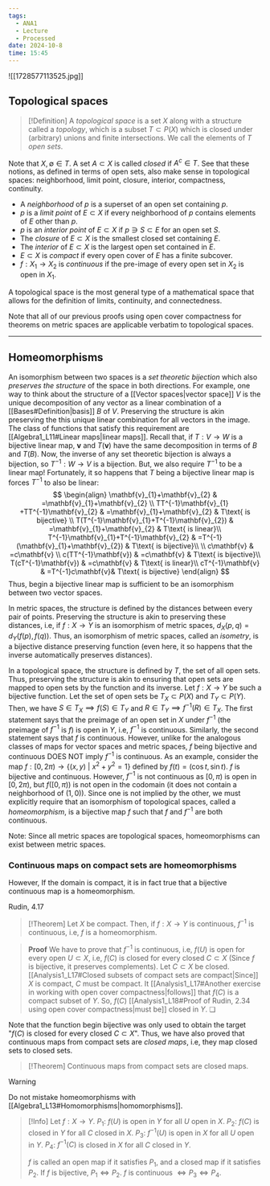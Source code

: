 ```yaml
---
tags:
  - ANA1
  - Lecture
  - Processed
date: 2024-10-8
time: 15:45
---
```

![[1728577113525.jpg]]
## Topological spaces

>[!Definition]
>A *topological space* is a set $X$ along with a structure called a *topology*, which is a subset $T \subset P(X)$ which is closed under (arbitrary) unions and finite intersections. We call the elements of $T$ *open sets*. 

Note that $X, \emptyset\in T$. A set $A\subset X$ is called *closed* if $A^{c}\in T$. See that these notions, as defined in terms of open sets, also make sense in topological spaces: neighborhood, limit point, closure, interior, compactness, continuity.

- A *neighborhood* of $p$ is a superset of an open set containing $p$.
- $p$ is a *limit point* of $E\subset X$ if every neighborhood of $p$ contains elements of $E$ other than $p$.
- $p$ is an *interior point* of $E \subset X$ if $p\ni S\subset E$ for an open set $S$.
- The *closure* of $E\subset X$ is the smallest closed set containing $E$.
- The *interior* of $E\subset X$ is the largest open set contained in $E$.
- $E \subset X$ is *compact* if every open cover of $E$ has a finite subcover.
- $f:X_{1}\to X_{2}$ is *continuous* if the pre-image of every open set in $X_{2}$ is open in $X_{1}$. 

A topological space is the most general type of a mathematical space that allows for the definition of limits, continuity, and connectedness.

Note that all of our previous proofs using open cover compactness for theorems on metric spaces are applicable verbatim to topological spaces.

---
## Homeomorphisms

An isomorphism between two spaces is a *set theoretic bijection* which also *preserves the structure* of the space in both directions. For example, one way to think about the structure of a [[Vector spaces|vector space]] $V$ is the unique decomposition of any vector as a linear combination of a [[Bases#Definition|basis]] $B$ of $V$. Preserving the structure is akin preserving the this unique linear combination for all vectors in the image. The class of functions that satisfy this requirement are [[Algebra1_L11#Linear maps|linear maps]]. Recall that, if $T:V\to W$ is a bijective linear map,  $\mathbf{v}$ and $T(\mathbf{v})$ have the same decomposition in terms of $B$ and $T(B)$. Now, the inverse of any set theoretic bijection is always a bijection, so $T^{-1}:W\to V$ is a bijection. But, we also require $T^{-1}$ to be a linear map! Fortunately, it so happens that $T$ being a bijective linear map is forces $T^{-1}$ to also be linear:
$$
\begin{align}
\mathbf{v}_{1}+\mathbf{v}_{2}  & =\mathbf{v}_{1}+\mathbf{v}_{2} \\
TT^{-1}\mathbf{v}_{1} +TT^{-1}\mathbf{v}_{2} & =\mathbf{v}_{1}+\mathbf{v}_{2} & T\text{ is bijective} \\
T(T^{-1}\mathbf{v}_{1}+T^{-1}\mathbf{v}_{2}) & =\mathbf{v}_{1}+\mathbf{v}_{2} & T\text{ is linear}\\ 
T^{-1}\mathbf{v}_{1}+T^{-1}\mathbf{v}_{2} & =T^{-1}(\mathbf{v}_{1}+\mathbf{v}_{2}) & T\text{ is bijective}\\ \\
c\mathbf{v} & =c\mathbf{v} \\
c(TT^{-1}\mathbf{v}) & =c\mathbf{v} & T\text{ is bijective}\\
T(cT^{-1}\mathbf{v}) & =c\mathbf{v}  & T\text{ is linear}\\
cT^{-1}\mathbf{v} & =T^{-1}c\mathbf{v}& T\text{ is bijective}
\end{align}
$$
Thus, begin a bijective linear map is sufficient to be an isomorphism between two vector spaces. 

In metric spaces, the structure is defined by the distances between every pair of points. Preserving the structure is akin to preserving these distances, i.e, if $f:X\to Y$ is an isomorphism of metric spaces, $d_{X}(p, q)=d_{Y}(f(p), f(q))$. Thus, an isomorphism of metric spaces, called an *isometry*, is a bijective distance preserving function (even here, it so happens that the inverse automatically preserves distances).

In a topological space, the structure is defined by $T$, the set of all open sets. Thus, preserving the structure is akin to ensuring that open sets are mapped to open sets by the function and its inverse. Let $f:X\to Y$ be such a bijective function. Let the set of open sets be $T_{X}\subset P(X)$ and $T_{Y}\subset P(Y)$. Then, we have $S\in T_{X}\implies f(S)\in T_{Y}$ and $R\in T_{Y}\implies f^{-1}(R)\in T_{X}$. The first statement says that the preimage of an open set in $X$ under $f^{-1}$ (the preimage of $f^{-1}$ is $f$) is open in $Y$, i.e, $f^{-1}$ is continuous. Similarly, the second statement says that $f$ is continuous. However, unlike for the analogous classes of maps for vector spaces and metric spaces, $f$ being bijective and continuous DOES NOT imply $f^{-1}$ is continuous. As an example, consider the map $f:[0, 2\pi)\to \{ (x, y)\ |\ x^{2}+y^{2}=1 \}$ defined by $f(t)=(\cos t, \sin t)$. $f$ is bijective and continuous. However, $f^{-1}$ is not continuous as $[0, \pi)$ is open in $[0, 2\pi)$, but $f([0, \pi))$ is not open in the codomain (it does not contain a neighborhood of $(1, 0)$). Since one is not implied by the other, we must explicitly require that an isomorphism of topological spaces, called a *homeomorphism*, is a bijective map $f$ such that $f$ and $f^{-1}$ are both continuous.

Note: Since all metric spaces are topological spaces, homeomorphisms can exist between metric spaces. 

### Continuous maps on compact sets are homeomorphisms

However, If the domain is compact, it is in fact true that a bijective continuous map is a homeomorphism. 

Rudin, 4.17

>[!Theorem]
>Let $X$ be compact. Then, if $f:X\to Y$ is continuous, $f^{-1}$ is continuous, i.e, $f$ is a homeomorphism.

>**Proof**
>We have to prove that $f^{-1}$ is continuous, i.e, $f(U)$ is open for every open $U\subset X$, i.e, $f(C)$ is closed for every closed $C\subset X$ (Since $f$ is bijective, it preserves complements). Let $C\subset X$ be closed. [[Analysis1_L17#Closed subsets of compact sets are compact|Since]] $X$ is compact, $C$ must be compact. It [[Analysis1_L17#Another exercise in working with open cover compactness|follows]] that $f(C)$ is a compact subset of $Y$. So, $f(C)$ [[Analysis1_L18#Proof of Rudin, 2.34 using open cover compactness|must be]] closed in $Y$. ❏

Note that the function begin bijective was only used to obtain the target "$f(C)$ is closed for every closed $C\subset X$". Thus, we have also proved that continuous maps from compact sets are *closed maps*, i.e, they map closed sets to closed sets.

>[!Theorem]
>Continuous maps from compact sets are closed maps.

>[!Warning]
>Do not mistake homeomorphisms with [[Algebra1_L13#Homomorphisms|homomorphisms]].

>[!Info]
>Let $f:X\to Y$.
>$P_{1}$: $f(U)$ is open in $Y$ for all $U$ open in $X$.
>$P_{2}$: $f(C)$ is closed in $Y$ for all $C$ closed in $X$.
>$P_{3}$: $f^{-1}(U)$ is open in $X$ for all $U$ open in $Y$.
>$P_{4}$: $f^{-1}(C)$ is closed in $X$ for all $C$ closed in $Y$.
>
>$f$ is called an open map if it satisfies $P_{1}$, and a closed map if it satisfies $P_{2}$.
>If $f$ is bijective, $P_{1}\iff P_{2}$. 
>$f$ is continuous $\iff P_{3}\iff P_{4}$.

